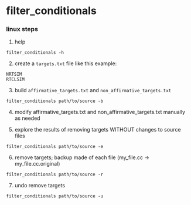 # filter_conditionals

### linux steps
1. help
```
filter_conditionals -h
```

2. create a `targets.txt` file like this example:
```
NRTSIM
RTCLSIM
```

3. build `affirmative_targets.txt` and `non_affirmative_targets.txt`
```
filter_conditionals path/to/source -b
```

4. modify affirmative_targets.txt and non_affirmative_targets.txt manually as needed

5. explore the results of removing targets WITHOUT changes to source files
```
filter_conditionals path/to/source -e
```
6. remove targets; backup made of each file (my_file.cc -> my_file.cc.original)
```
filter_conditionals path/to/source -r
```

7. undo remove targets
```
filter_conditionals path/to/source -u
```
